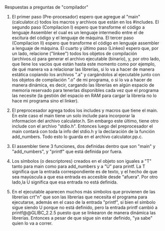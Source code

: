 Respuestas a preguntas de "compilador"

1. El primer paso (Pre-procesador) espero que agregue al "main" (calculator.c) todos los macros y archivos que 
están en los #includes. El segundo paso (Compilacion I) espero que transforme el código a lenguaje Assembler el 
cual es un  lenguaje intermedio entre el de escitura del código y el lenguaje de máquina. El tercer paso 
(Compilacion II) espero que transforme el código en lenguaje assembler a lenguaje de máquina. El cuarto y último 
paso (Linkeo) espero que, por un lado, relacione ("linkee") todos los objetos de compilación (archivos.o) para 
generar el archivo ejecutable (binario), y, por otro lado, que llene los vacíos que están hasta este momento como 
por ejemplo, de qué manera va a relacionar las librerías, si lo va a hacer de manera estática copiando los archivos
 ".a" y cargándolos al ejecutable junto con los objetos de compilación ".o" de mi programa, o si lo va a hacer de 
manera dinámica, es decir, cargando las librerías en algún espacio de memoria reservado para tenerlas disponibles 
cada vez que el programa las necesite (la gestión del espacio en RAM para cargar la librería no lo hace mi programa sino el linker).

2. El preprocesador agrega todos los includes y macros que tiene el main. En este caso el main tiene 
un solo include para incorporar la informacion del archivo calculator.h. Sin embargo este último, 
tiene otro include con el archivo "stdio.h". Entonces luego del preprocesador el main contará con toda 
la info del stdio.h y la declaración de la función add_numbers. Todo esto lo guarda en el archivo calculator.pp.c.

3. El assembler tiene 3 funciones, dos definidas dentro que son "main" y "add_numbers", y "printf" que está definida 
por fuera.

4. Los símbolos (o descriptores) creados en el objeto son iguales a "T" tanto para main como para add_numbers 
y a "U" para printf. La T significa que la entrada correspondiente es de texto, y el hecho de que sea mayúscula 
a que esa entrada es accesible desde "afuera". Por otro lado,la U significa que esa entrada no está definida.

5. En el ejecutable aparecen muchos más simbolos que provienen de las librerías crt"n" que son las librerías que 
necesita el programa para ejecutarse, además en el caso de la entrada "printf", si bien el símbolo sigue siendo U 
porque no está definido, pero la entrada printf cambió a printf@@GLIBC_2.2.5 puesto que se linkearon de manera 
dinámica las librerías. Entonces a pesar de que sigue sin estar definido, "ya sabe" quien lo va a correr.
